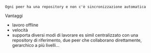 `Ogni peer ha una repository e non c'è sincronizzazione automatica `

Vantaggi
- lavoro offline
- velocità
- supporta diversi modi di lavorare es simil centralizzato con una repository di riferimento,  due peer che collaborano direttamente, gerarchico a più livelli...